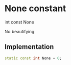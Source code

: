 


# None constant







int const None
  




<p>No beautifying</p>



## Implementation

```dart
static const int None = 0;
```







